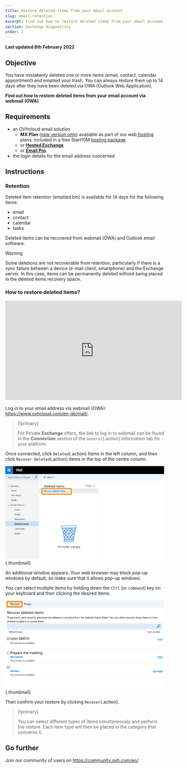 ```yaml
---
title: Restore deleted items from your email account
slug: email-retention
excerpt: Find out how to restore deleted items from your email account via webmail (OWA)
section: Exchange Diagnostics
order: 2
---
```


**Last updated 8th February 2022**
 
## Objective

You have mistakenly deleted one or more items (email, contact, calendar appointment) and emptied your trash. You can always restore them up to 14 days after they have been deleted via OWA (Outlook Web Application).

**Find out how to restore deleted items from your email account via webmail (OWA)**
 
## Requirements
 
- an OVHcloud email solution
    - **MX Plan** ([new version only](https://docs.ovh.com/gb/en/emails/web_hosting_an_overview_of_ovh_email/)) available as part of our web[ hosting ](https://www.ovhcloud.com/en-gb/web-hosting/)plans, included in a free Start10M [hosting package](https://www.ovhcloud.com/en-gb/domains/free-web-hosting/) 
    - or [**Hosted Exchange**](https://www.ovhcloud.com/en-gb/emails/hosted-exchange/)
    - or [**Email Pro**](https://www.ovhcloud.com/en-gb/emails/email-pro/).
- the login details for the email address concerned

## Instructions

### Retention 

Deleted item retention (emptied bin) is available for 14 days for the following items:

- email
- contact
- calendar
- tasks

Deleted items can be recovered from webmail (OWA) and Outlook email software.

> [!warning]
>
> Some deletions are not recoverable from retention, particularly if there is a sync failure between a device (e-mail client, smartphone) and the Exchange server. In this case, items can be permanently deleted without being placed in the deleted items recovery space.
>

### How to restore deleted items?

<iframe width="560" height="315" src="https://www.youtube-nocookie.com/embed/msmUN7cLSNI?start=117" title="YouTube video player" frameborder="0" allow="accelerometer; autoplay; clipboard-write; encrypted-media; gyroscope; picture-in-picture" allowfullscreen></iframe>

Log in to your email address via webmail (OWA): <https://www.ovhcloud.com/en-gb/mail/>.

> [!primary]
>
> For Private **Exchange** offers, the link to log in to webmail can be found in the **Connection** section of the `General`{.action} information tab for your platform.

Once connected, click `Deleted`{.action} Items in the left column, and then click `Recover Deleted`{.action} Items in the top of the centre column.

![emails](images/3582.png){.thumbnail}

An additional window appears. Your web browser may block *pop-up* windows by default, so make sure that it allows pop-up windows.

You can select multiple items by holding down the `Ctrl` (or `command`) key on your keyboard and then clicking the desired items.

![emails](images/3584.png){.thumbnail}

Then confirm your restore by clicking `Recover`{.action}.

> [!primary]
>
> You can select different types of items simultaneously and perform the restore. Each item type will then be placed in the category that concerns it.
> 

## Go further
  
Join our community of users on <https://community.ovh.com/en/>.
